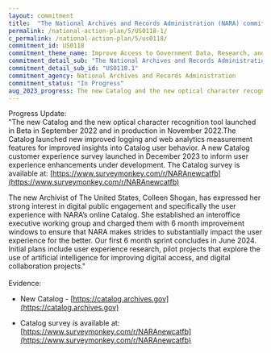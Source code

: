 ```yaml
---
layout: commitment
title:  "The National Archives and Records Administration (NARA) commits to improving the Catalog over the next two years by launching a new site with improved search experience and a new optical character recognition tool and by enhancing the Catalog with expanded user contribution types. "
permalink: /national-action-plan/5/US0118-1/
c_permalink: /national-action-plan/5/us0118/
commitment_id: US0118
commitment_theme_name: Improve Access to Government Data, Research, and Information
commitment_detail_sub: "The National Archives and Records Administration (NARA) commits to improving the Catalog over the next two years by launching a new site with improved search experience and a new optical character recognition tool and by enhancing the Catalog with expanded user contribution types. "
commitment_detail_sub_id: "US0118.1"
commitment_agency: National Archives and Records Administration
commitment_status: "In Progress"
aug_2023_progress: The new Catalog and the new optical character recognition tool launched in Beta in September 2022 and in production in November 2022. Additional user experience enhancements are under development.
---
```


Progress Update:<br>
"The new Catalog and the new optical character recognition tool launched in Beta in September 2022 and in production in November 2022.The Catalog launched new improved logging and web analytics measurement features for improved insights into Catalog user behavior. A new Catalog customer experience survey launched in December 2023 to inform user experience enhancements under development. The Catalog survey is available at: [https://www.surveymonkey.com/r/NARAnewcatfb](https://www.surveymonkey.com/r/NARAnewcatfb)

The new Archivist of The United States, Colleen Shogan, has expressed her strong interest in digital public engagement and specifically the user experience with NARA’s online Catalog. She established an interoffice executive working group and charged them with 6 month improvement windows to ensure that NARA makes strides to substantially impact the user experience for the better. Our first 6 month sprint concludes in June 2024. Initial plans include user experience research, pilot projects that explore the use of artificial intelligence for improving digital access, and digital collaboration projects."
<br>
<br>
Evidence:<br>
* New Catalog - [https://catalog.archives.gov](https://catalog.archives.gov)

* Catalog survey is available at: [https://www.surveymonkey.com/r/NARAnewcatfb](https://www.surveymonkey.com/r/NARAnewcatfb)